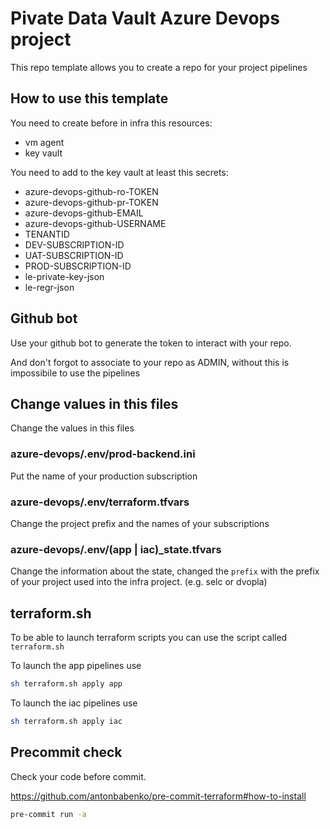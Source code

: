 # Pivate Data Vault Azure Devops project

This repo template allows you to create a repo for your project pipelines

## How to use this template

You need to create before in infra this resources:

* vm agent
* key vault

You need to add to the key vault at least this secrets:

* azure-devops-github-ro-TOKEN
* azure-devops-github-pr-TOKEN
* azure-devops-github-EMAIL
* azure-devops-github-USERNAME
* TENANTID
* DEV-SUBSCRIPTION-ID
* UAT-SUBSCRIPTION-ID
* PROD-SUBSCRIPTION-ID
* le-private-key-json
* le-regr-json

## Github bot

Use your github bot to generate the token to interact with your repo.

And don't forgot to associate to your repo as ADMIN, without this is impossibile to use the pipelines

## Change values in this files

Change the values in this files

### azure-devops/.env/prod-backend.ini

Put the name of your production subscription

### azure-devops/.env/terraform.tfvars

Change the project prefix and the names of your subscriptions

### azure-devops/.env/(app | iac)_state.tfvars

Change the information about the state, changed the `prefix` with the prefix of your project used into the infra project.
(e.g. selc or dvopla)

## terraform.sh

To be able to launch terraform scripts you can use the script called `terraform.sh`

To launch the app pipelines use

```sh
sh terraform.sh apply app
```

To launch the iac pipelines use

```sh
sh terraform.sh apply iac
```

## Precommit check

Check your code before commit.

<https://github.com/antonbabenko/pre-commit-terraform#how-to-install>

```sh
pre-commit run -a
```
